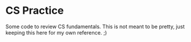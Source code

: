 # CS Practice

Some code to review CS fundamentals. This is not meant to be pretty, just keeping this here for my own reference. ;)
